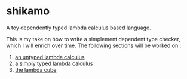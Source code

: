 
# shikamo

A toy dependently typed lambda calculus based language.

This is my take on how to write a simplement dependent type checker, which I will enrich over time. The following sections will be worked on :

1. [an untyped lambda calculus](https://en.wikipedia.org/wiki/Lambda_calculus)
2. [a simply typed lambda calculus](https://en.wikipedia.org/wiki/Simply_typed_lambda_calculus)
3. [the lambda cube](https://en.wikipedia.org/wiki/Lambda_cube)
